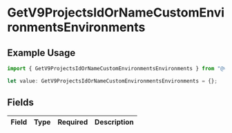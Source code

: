 # GetV9ProjectsIdOrNameCustomEnvironmentsEnvironments

## Example Usage

```typescript
import { GetV9ProjectsIdOrNameCustomEnvironmentsEnvironments } from "@vercel/sdk/models/getv9projectsidornamecustomenvironmentsop.js";

let value: GetV9ProjectsIdOrNameCustomEnvironmentsEnvironments = {};
```

## Fields

| Field       | Type        | Required    | Description |
| ----------- | ----------- | ----------- | ----------- |